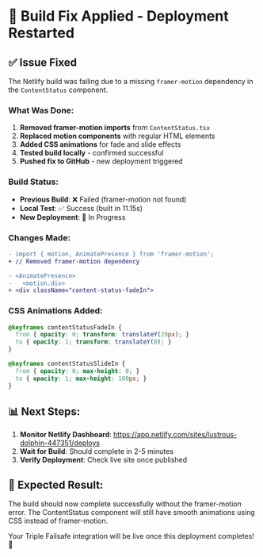 # 🔧 Build Fix Applied - Deployment Restarted

## ✅ Issue Fixed

The Netlify build was failing due to a missing `framer-motion` dependency in the `ContentStatus` component.

### What Was Done:

1. **Removed framer-motion imports** from `ContentStatus.tsx`
2. **Replaced motion components** with regular HTML elements
3. **Added CSS animations** for fade and slide effects
4. **Tested build locally** - confirmed successful
5. **Pushed fix to GitHub** - new deployment triggered

### Build Status:

- **Previous Build**: ❌ Failed (framer-motion not found)
- **Local Test**: ✅ Success (built in 11.15s)
- **New Deployment**: 🔄 In Progress

### Changes Made:

```diff
- import { motion, AnimatePresence } from 'framer-motion';
+ // Removed framer-motion dependency

- <AnimatePresence>
-   <motion.div>
+ <div className="content-status-fadeIn">
```

### CSS Animations Added:

```css
@keyframes contentStatusFadeIn {
  from { opacity: 0; transform: translateY(20px); }
  to { opacity: 1; transform: translateY(0); }
}

@keyframes contentStatusSlideIn {
  from { opacity: 0; max-height: 0; }
  to { opacity: 1; max-height: 100px; }
}
```

## 📊 Next Steps:

1. **Monitor Netlify Dashboard**: https://app.netlify.com/sites/lustrous-dolphin-447351/deploys
2. **Wait for Build**: Should complete in 2-5 minutes
3. **Verify Deployment**: Check live site once published

## 🎯 Expected Result:

The build should now complete successfully without the framer-motion error. The ContentStatus component will still have smooth animations using CSS instead of framer-motion.

Your Triple Failsafe integration will be live once this deployment completes! 🚀
